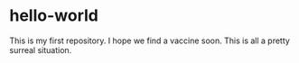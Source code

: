 # hello-world
This is my first repository.
I hope we find a vaccine soon. This is all a pretty surreal situation.
